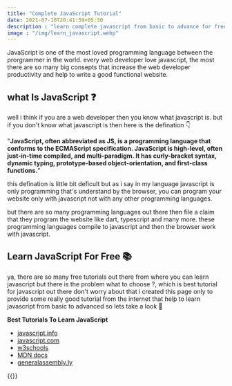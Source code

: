 ```yaml
---
title: "Complete JavaScript Tutorial"
date: 2021-07-10T20:41:59+05:30
description : "learn complete javascript from basic to advance for free"
image : "/img/learn_javascript.webp"
---
```


JavaScript is one of the most loved programming language between the prorgrammer in the world. every web developer love javascript, the most there are so many big consepts that increase the web developer productivity and help to write a good functional website.

## what Is JavaScript ❓

well i think if you are a web developer then you know what javascript is. but if you don't know what javascript is then here is the defination 👇

"**JavaScript, often abbreviated as JS, is a programming language that conforms to the ECMAScript specification. JavaScript is high-level, often just-in-time compiled, and multi-paradigm. It has curly-bracket syntax, dynamic typing, prototype-based object-orientation, and first-class functions.**"

this defination is little bit deficult but as i say in my language javascript is only programming that's understand by the browser, you can program your website only with javascript not with any other programming languages. 

but there are so many programming languages out there then file a claim that they program the website like dart, typescript and many more. these programming languages compile to javascript and then the browser work with javascript.

## Learn JavaScript For Free 📚

ya, there are so many free tutorials out there from where you can learn javascript but there is the problem what to choose ?, which is best tutorial for javascript out there don't worry about that i created this page only to provide some really good tutorial from the internet that help to learn javascript from basic to advanced so lets take a look 👀

**Best Tutorials To Learn JavaScript**

* [javascript.info](https://javascript.info)
* [javascript.com](https://javascript.com)
* [w3schools](https://www.w3schools.com/js/default.asp)
* [MDN docs](https://developer.mozilla.org/en-US/docs/Web/JavaScript)
* [generalassembly.ly](https://dash.generalassemb.ly/)

{{<blog-post-ad>}}
